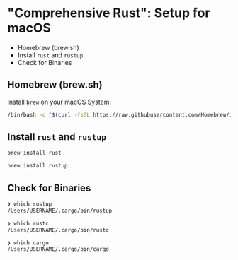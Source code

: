 # "Comprehensive Rust": Setup for macOS

<!-- MarkdownTOC -->

- Homebrew \(brew.sh\)
- Install `rust` and `rustup`
- Check for Binaries

<!-- /MarkdownTOC -->

## Homebrew (brew.sh)

Install [`brew`](https://brew.sh/) on your macOS System:

```bash
/bin/bash -c "$(curl -fsSL https://raw.githubusercontent.com/Homebrew/install/HEAD/install.sh)"
```

## Install `rust` and `rustup`

```bash
brew install rust
```

```bash
brew install rustup
```

## Check for Binaries

```bash
❯ which rustup
/Users/USERNAME/.cargo/bin/rustup
```

```bash
❯ which rustc
/Users/USERNAME/.cargo/bin/rustc
```

```bash
❯ which cargo
/Users/USERNAME/.cargo/bin/cargo
```
